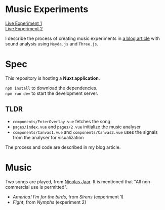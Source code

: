 # Music Experiments

[Live Experiment 1](http://meyda-shaders-viz.surge.sh/)  
[Live Experiment 2](http://meyda-shaders-viz.surge.sh/2)  

I describe the process of creating music experiments in [a blog article](https://www.lorismat.com/blog/music-experiments) with sound analysis using `Meyda.js` and `Three.js`.

# Spec

This repository is hosting a **Nuxt application**.  

`npm install` to download the dependencies.   
`npm run dev` to start the development server.  

## TLDR

- `components/EnterOverlay.vue` fetches the song
- `pages/index.vue` and `pages/2.vue` initialize the music analyser
- `components/Canvas1.vue` and `components/Canvas2.vue` uses the signals from the analyser for visualization

The process and code are described in my blog article.

# Music

Two songs are played, from [Nicolas Jaar](https://nicolasjaar.net/). It is mentioned that "All non-commercial use is permitted".  

- _America! I'm for the birds_, from _Sirens_ (experiment 1)
- _Fight_, from _Nymphs_ (experiment 2)